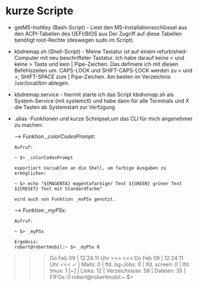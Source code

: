 # kurze Scripte

- getMS-InstKey (Bash-Script) - Liest den MS-Installationsschlüssel aus den ACPI-Tabellen des UEFI/BIOS aus
Der Zugriff auf diese Tabellen benötigt root-Rechte (deswegen sudo im Script).

- kbdremap.sh (Shell-Script) - Meine Tastatur ist auf einem refurbished-Computer mit neu beschrifteter Tastatur. 
Ich habe darauf keine < und keine > Taste und kein | Pipe-Zeichen. Das definiere ich mit diesen Befehlszeilen um. 
CAPS-LOCK und SHIFT-CAPS-LOCK werden zu < und >, SHIFT-SPACE zum | Pipe-Zeichen. 
Am besten im Verzeichnis /usr/local/bin ablegen.

- kbdremap.service - hiermit starte ich das Script _kbdremap.sh_ als System-Service (mit systemctl) und 
habe dann für alle Terminals und X die Tasten ab Systemstart zur Verfügung

- .alias -Funktionen und kurze Schnipsel,um das CLI für mich angenehmer zu machen:

  --> Funktion *_colorCodesPrompt*:
  
      Aufruf: 
      
      ~ $> _colorCodesPrompt
  
      exportiert Variablen an die Shell, um farbige Ausgaben zu ermöglichen:
      
      ~ $> echo "${MAGENTA} magentafarbiger Text ${GREEN} grüner Text ${CRESET} Text mit Standardfarbe"
      
      wird auch von Funktion _mxPSx genutzt.
  
  
  --> Funktion *_myPSx*:
      
      Aufruf:
      
      ~ $> _myPSx 
      
      Ergebnis:
      robert@robertmobil:~ $> _myPSx 0
>>> Do Feb 09 | 12:24:11 Uhr >>>
<<< Do Feb 09 | 12:24:11 Uhr <<<
 ✓  | Mails: 0 | lfd. bg-Jobs: 0 | lfd. screen: 0 | lfd. tmux: 1
[~] | Links: 12 | Verzeichnisse: 58 | Dateien: 35 | FIFOs: 0
robert@robertmobil:~ $>
